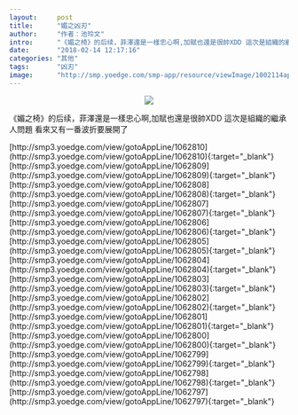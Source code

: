 ```yaml
---
layout:     post
title:      "媚之凶刃"
author:     "作者：池玲文"
intro:      "《媚之椅》的后续，菲澤還是一樣忠心啊,加賦也還是很帥XDD 這次是組織的繼承人問題 看來又有一番波折要展開了"
date:       "2018-02-14 12:17:16"
categories: "其他"
tags:       "凶刃"
image:      "http://smp.yoedge.com/smp-app/resource/viewImage/1002114appline.png"
---
```

<div style="text-align: center">
<p><img src="http://smp.yoedge.com/smp-app/resource/viewImage/1002114appline.png"/></p>
</div>
<p class="post-meta">
<span>《媚之椅》的后续，菲澤還是一樣忠心啊,加賦也還是很帥XDD 這次是組織的繼承人問題 看來又有一番波折要展開了</span>
</p>
[http://smp3.yoedge.com/view/gotoAppLine/1062810](http://smp3.yoedge.com/view/gotoAppLine/1062810){:target="_blank"}
[http://smp3.yoedge.com/view/gotoAppLine/1062809](http://smp3.yoedge.com/view/gotoAppLine/1062809){:target="_blank"}
[http://smp3.yoedge.com/view/gotoAppLine/1062808](http://smp3.yoedge.com/view/gotoAppLine/1062808){:target="_blank"}
[http://smp3.yoedge.com/view/gotoAppLine/1062807](http://smp3.yoedge.com/view/gotoAppLine/1062807){:target="_blank"}
[http://smp3.yoedge.com/view/gotoAppLine/1062806](http://smp3.yoedge.com/view/gotoAppLine/1062806){:target="_blank"}
[http://smp3.yoedge.com/view/gotoAppLine/1062805](http://smp3.yoedge.com/view/gotoAppLine/1062805){:target="_blank"}
[http://smp3.yoedge.com/view/gotoAppLine/1062804](http://smp3.yoedge.com/view/gotoAppLine/1062804){:target="_blank"}
[http://smp3.yoedge.com/view/gotoAppLine/1062803](http://smp3.yoedge.com/view/gotoAppLine/1062803){:target="_blank"}
[http://smp3.yoedge.com/view/gotoAppLine/1062802](http://smp3.yoedge.com/view/gotoAppLine/1062802){:target="_blank"}
[http://smp3.yoedge.com/view/gotoAppLine/1062801](http://smp3.yoedge.com/view/gotoAppLine/1062801){:target="_blank"}
[http://smp3.yoedge.com/view/gotoAppLine/1062800](http://smp3.yoedge.com/view/gotoAppLine/1062800){:target="_blank"}
[http://smp3.yoedge.com/view/gotoAppLine/1062799](http://smp3.yoedge.com/view/gotoAppLine/1062799){:target="_blank"}
[http://smp3.yoedge.com/view/gotoAppLine/1062798](http://smp3.yoedge.com/view/gotoAppLine/1062798){:target="_blank"}
[http://smp3.yoedge.com/view/gotoAppLine/1062797](http://smp3.yoedge.com/view/gotoAppLine/1062797){:target="_blank"}


